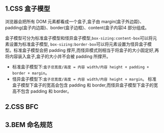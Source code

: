 ## 1.CSS 盒子模型

浏览器会把所有 DOM 元素都看成一个盒子,盒子由 margin(盒子外边距)、padding(盒子内边距)、border(盒子边框)、content(盒子内容)4 部分组成。

盒子模型可分为标准盒子模型和怪异盒子模型,`box-sizing:content-box`可以将元素设置为标准盒子模型, `box-sizing:border-box`可以将元素设置为怪异盒子模型。标准盒子模型会把 padding 撑开,而怪异模式则相当于将盒子的大小固定好,再将内容装入盒子,盒子的大小并不会被 padding 所撑开。

- 标准盒子模型下:`盒子总宽度/高度 = 内容 width/内容 height + padding + border + margin`。
- 怪异盒子模型下:`盒子总宽度/高度 = 内容 width/内容 height + margin`。 标准盒子模型下盒子的宽高会包含 padding 和 border,而怪异盒子模型下盒子的宽高不包含 padding 和 border。

## 2.CSS BFC

## 3.BEM 命名规范
